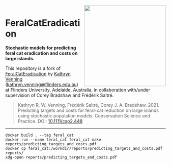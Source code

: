 <img src="https://www.islas.org.mx/img/logo.svg" align="right" width="256" />

# FeralCatEradication

**Stochastic models for predicting feral cat eradication and costs on large islands.**

This repository is a fork of
[FeralCatEradication](https://github.com/KathrynVenning/FeralCatEradication) by [Kathryn
Venning](https://github.com/KathrynVenning) (<kathryn.venning@flinders.edu.au>) at Flinders
University, Adelaide, Australia, in collaboration with/under supervision of Corey Bradshaw and
Frédérik Saltré.

> Kathryn R. W. Venning, Frédérik Saltré, Corey J. A. Bradshaw. 2021. Predicting targets and costs
> for feral-cat reduction on large islands using stochastic population models. Conservation Science
> and Practice. DOI: [10.1111/csp2.448](https://doi.org/10.1111/csp2.448)

---

```shell
docker build . --tag feral_cat
docker run --name feral_cat feral_cat make reports/predicting_targets_and_costs.pdf
docker cp feral_cat:/workdir/reports/predicting_targets_and_costs.pdf reports/
xdg-open reports/predicting_targets_and_costs.pdf
```
